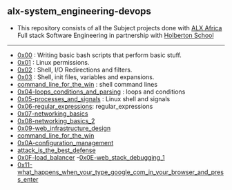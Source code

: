 ## alx-system_engineering-devops

- This repository consists of all the Subject projects done with [ALX Africa](https://www.alxafrica.com/) Full stack Software Engineering in partnership with [Holberton School](https://www.holbertonschool.com/)

---

- [0x00](./0x00-shell_basics) : Writing basic bash scripts that perform basic stuff.
- [0x01](./0x01-shell_permissions) : Linux permissions.
- [0x02](./0x02-shell_redirections) : Shell, I/O Redirections and filters.
- [0x03](./0x03-shell_variables_expansions) : Shell, init files, variables and expansions.
- [command_line_for_the_win](./command_line_for_the_win) : shell command lines
- [0x04-loops_conditions_and_parsing](./0x04-loops_conditions_and_parsing) : loops and conditions
- [0x05-processes_and_signals](./0x05-processes_and_signals) : Linux shell and signals
- [0x06-regular_expressions](./0x06-regular_expressions): regular_expressions
- [0x07-networking_basics](./0x07-networking_basics)
- [0x08-networking_basics_2](./0x08-networking_basics_2)
- [0x09-web_infrastructure_design](./0x09-web_infrastructure_design)
- [command_line_for_the_win](./command_line_for_the_win)
- [0x0A-configuration_management](./0x0A-configuration_management)
- [attack_is_the_best_defense](./attack_is_the_best_defense)
- [0x0F-load_balancer](./0x0F-load_balancer)
-[0x0E-web_stack_debugging_1](./0x0E-web_stack_debugging_1)
- [0x11-what_happens_when_your_type_google_com_in_your_browser_and_press_enter](./0x11-what_happens_when_your_type_google_com_in_your_browser_and_press_enter)

